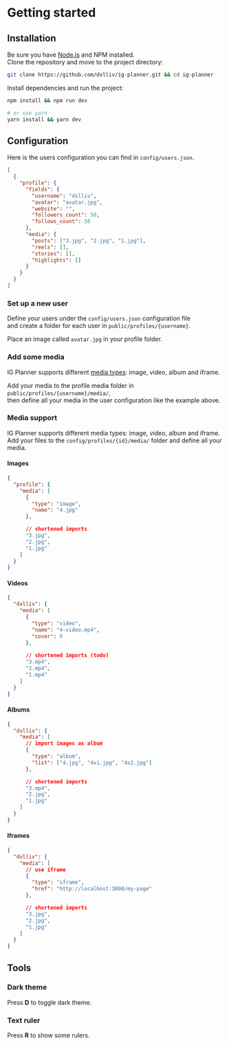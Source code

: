 # Getting started

## Installation

Be sure you have [Node.js](https://nodejs.org) and NPM installed.   
Clone the repository and move to the project directory:

```bash
git clone https://github.com/dxlliv/ig-planner.git && cd ig-planner
```

Install dependencies and run the project:

```bash
npm install && npm run dev

# or use yarn
yarn install && yarn dev
```

## Configuration

Here is the users configuration you can find in `config/users.json`.

```json
[
  {
    "profile": {
      "fields": {
        "username": "dxlliv",
        "avatar": "avatar.jpg",
        "website": "",
        "followers_count": 50,
        "follows_count": 50
      },
      "media": {
        "posts": ["3.jpg", "2.jpg", "1.jpg"],
        "reels": [],
        "stories": [],
        "highlights": []
      }
    }
  }
]
```

### Set up a new user

Define your users under the `config/users.json` configuration file  
and create a folder for each user in `public/profiles/{username}`.

Place an image called `avatar.jpg` in your profile folder.

### Add some media

IG Planner supports different [media types](media): image, video, album and iframe.

Add your media to the profile media folder in `public/profiles/{username}/media/`,  
then define all your media in the user configuration like the example above.

### Media support

IG Planner supports different media types: image, video, album and iframe.  
Add your files to the `config/profiles/{id}/media/` folder and define all your media.

#### Images

```json
{
  "profile": {
    "media": [
      {
        "type": "image",
        "name": "4.jpg"
      },

      // shortened imports
      "3.jpg",
      "2.jpg",
      "1.jpg"
    ]
  }
}
```

#### Videos

```json
{
  "dxlliv": {
    "media": [
      {
        "type": "video",
        "name": "4-video.mp4",
        "cover": 0
      },
      
      // shortened imports (todo)
      "3.mp4",
      "2.mp4",
      "1.mp4"
    ]
  }
}
```

#### Albums

```json
{
  "dxlliv": {
    "media": [
      // import images as album
      {
        "type": "album",
        "list": ["4.jpg", "4x1.jpg", "4x2.jpg"]
      },

      // shortened imports
      "3.mp4",
      "2.jpg",
      "1.jpg"
    ]
  }
}
```

#### Iframes

```json
{
  "dxlliv": {
    "media": [
      // use iframe
      {
        "type": "iframe",
        "href": "http://localhost:3000/my-page"
      },

      // shortened imports
      "3.jpg",
      "2.jpg",
      "1.jpg"
    ]
  }
}
```

## Tools

### Dark theme
Press **D** to toggle dark theme.

### Text ruler
Press **R** to show some rulers.  
